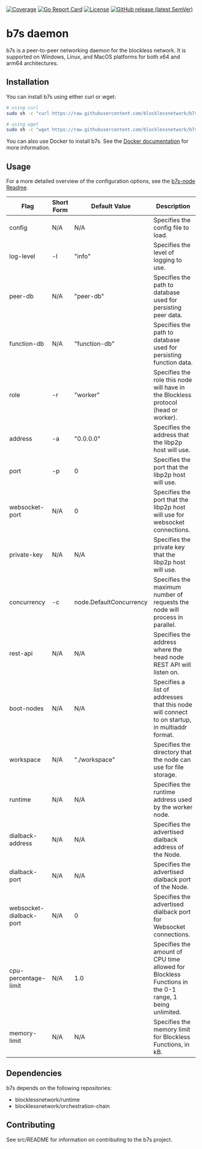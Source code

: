 [![Coverage](https://img.shields.io/badge/Coverage-64.5%25-yellow)](https://img.shields.io/badge/Coverage-64.5%25-yellow)
[![Go Report Card](https://goreportcard.com/badge/github.com/blocklessnetwork/b7s)](https://goreportcard.com/report/github.com/blocklessnetwork/b7s) 
[![License](https://img.shields.io/badge/License-Apache%202.0-blue.svg)](https://github.com/blocklessnetwork/b7s/blob/main/LICENSE.md) 
[![GitHub release (latest SemVer)](https://img.shields.io/github/v/release/blocklessnetwork/b7s)](https://img.shields.io/github/v/release/blocklessnetwork/b7s)


# b7s daemon

b7s is a peer-to-peer networking daemon for the blockless network. It is supported on Windows, Linux, and MacOS platforms for both x64 and arm64 architectures.

## Installation

You can install b7s using either curl or wget:

```bash
# using curl
sudo sh -c "curl https://raw.githubusercontent.com/blocklessnetwork/b7s/main/download.sh | bash"

# using wget
sudo sh -c "wget https://raw.githubusercontent.com/blocklessnetwork/b7s/main/download.sh -v -O download.sh; chmod +x download.sh; ./download.sh; rm -rf download.sh"
```

You can also use Docker to install b7s. See the [Docker documentation](/docker/README.md) for more information.

## Usage

For a more detailed overview of the configuration options, see the [b7s-node Readme](/cmd/node/README.md#usage).

| Flag                      | Short Form | Default Value           | Description                                                                                   |
| ------------------------- | ---------- | ----------------------- | --------------------------------------------------------------------------------------------- |
| config                    | N/A        | N/A                     | Specifies the config file to load.
| log-level                 | -l         | "info"                  | Specifies the level of logging to use.                                                        |
| peer-db                   | N/A        | "peer-db"               | Specifies the path to database used for persisting peer data.                                 |
| function-db               | N/A        | "function-db"           | Specifies the path to database used for persisting function data.                             |
| role                      | -r         | "worker"                | Specifies the role this node will have in the Blockless protocol (head or worker).            |
| address                   | -a         | "0.0.0.0"               | Specifies the address that the libp2p host will use.                                          |
| port                      | -p         | 0                       | Specifies the port that the libp2p host will use.                                             |
| websocket-port            | N/A        | 0                       | Specifies the port that the libp2p host will use for websocket connections.                   |
| private-key               | N/A        | N/A                     | Specifies the private key that the libp2p host will use.                                      |
| concurrency               | -c         | node.DefaultConcurrency | Specifies the maximum number of requests the node will process in parallel.                   |
| rest-api                  | N/A        | N/A                     | Specifies the address where the head node REST API will listen on.                            |
| boot-nodes                | N/A        | N/A                     | Specifies a list of addresses that this node will connect to on startup, in multiaddr format. |
| workspace                 | N/A        | "./workspace"           | Specifies the directory that the node can use for file storage.                               |
| runtime                   | N/A        | N/A                     | Specifies the runtime address used by the worker node.                                        |
| dialback-address          | N/A        | N/A                     | Specifies the advertised dialback address of the Node.                                        |
| dialback-port             | N/A        | N/A                     | Specifies the advertised dialback port of the Node.                                           |
| websocket-dialback-port   | N/A        | 0                       | Specifies the advertised dialback port for Websocket connections.
| cpu-percentage-limit      | N/A        | 1.0                     | Specifies the amount of CPU time allowed for Blockless Functions in the 0-1 range, 1 being unlimited. |
| memory-limit              | N/A        | N/A                     | Specifies the memory limit for Blockless Functions, in kB. |

## Dependencies

b7s depends on the following repositories:

- blocklessnetwork/runtime
- blocklessnetwork/orchestration-chain

## Contributing

See src/README for information on contributing to the b7s project.
